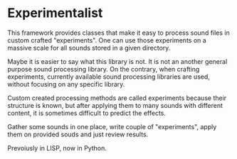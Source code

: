 # Experimentalist
This framework provides classes that make it easy to process sound files in custom crafted "experiments". One can use those experiments on a massive scale for all sounds stored in a given directory.

Maybe it is easier to say what this library is not. It is not an another general purpose sound processing library. On the contrary, when crafting experiments, currently available sound processing libraries are used, without focusing on any specific library.

Custom created processing methods are called experiments because their structure is known, but after applying them to many sounds with different content, it is sometimes difficult to predict the effects.

Gather some sounds in one place, write couple of "experiments", apply them on provided souds and just review results.

Prevoiusly in LISP, now in Python.